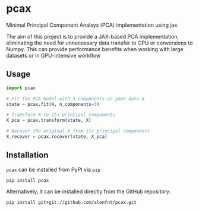 # pcax
Minimal Principal Component Analsys (PCA) implementation using jax.

The aim of this project is to provide a JAX-based PCA implementation, eliminating the need for unnecessary data transfer to CPU or conversions to Numpy. This can provide performance benefits when working with large datasets or in GPU-intensive workflow

## Usage
```python
import pcax

# Fit the PCA model with 3 components on your data X
state = pcax.fit(X, n_components=3)

# Transform X to its principal components
X_pca = pcax.transform(state, X)

# Recover the original X from its principal components
X_recover = pcax.recover(state, X_pca)
```

## Installation
`pcax` can be installed from PyPI via `pip`
```
pip install pcax
```

Alternatively, it can be installed directly from the GitHub repository:
```
pip install git+git://github.com/alonfnt/pcax.git
```

